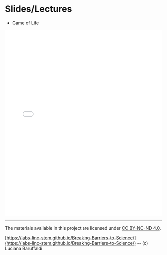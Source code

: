 # Slides/Lectures

* Game of Life

<iframe src="materials/slides/GameOfLife.pdf" width="100%" height="600px" style="border: none;">
    This browser does not support PDFs. Please download the PDF to view it: 
    <!-- <a href="materials/slides/GameOfLife.pdf">Download PDF</a>. -->
</iframe>


---

The materials available in this project are licensed under [CC BY-NC-ND 4.0](https://creativecommons.org/licenses/by-nc-nd/4.0/deed.en).

[https://labs-linc-stem.github.io/Breaking-Barriers-to-Science/](https://labs-linc-stem.github.io/Breaking-Barriers-to-Science/) -- (c) Luciana Baruffaldi
